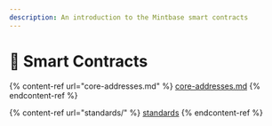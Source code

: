 ```yaml
---
description: An introduction to the Mintbase smart contracts
---
```


# 📃 Smart Contracts

{% content-ref url="core-addresses.md" %}
[core-addresses.md](core-addresses.md)
{% endcontent-ref %}

{% content-ref url="standards/" %}
[standards](standards/)
{% endcontent-ref %}

<!--
  TODO:
  - [ ] batched methods: transfer and approve
  - [ ] minting and burning
  - [ ] minter management
  - [ ] icon change
  - [ ] transfer ownership (you cannot delete a store!)
  - [ ] factory
  - [ ] market methods
-->

